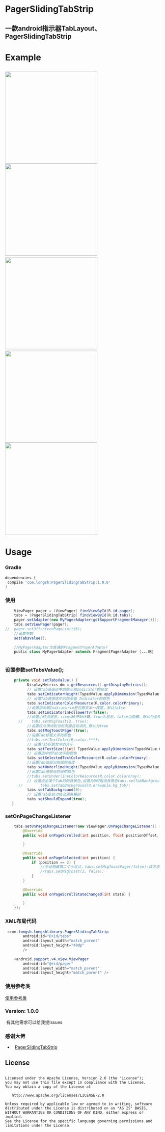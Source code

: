 # PagerSlidingTabStrip

一款android指示器TabLayout、PagerSlidingTabStrip
---

# Example

<image src="https://github.com/q805699513/PagerSlidingTabStrip/blob/master/image/no1.gif?raw=true" width="300px"/> <image src="https://github.com/q805699513/PagerSlidingTabStrip/blob/master/image/no2.gif?raw=true" width="300px"/>  
<image src="https://github.com/q805699513/PagerSlidingTabStrip/blob/master/image/no3.png?raw=true" width="300px"/>  <image src="https://github.com/q805699513/PagerSlidingTabStrip/blob/master/image/no4.png?raw=true" width="300px"/>
<image src="https://github.com/q805699513/PagerSlidingTabStrip/blob/master/image/no5.png?raw=true" width="300px"/>
---

# Usage

### Gradle

```groovy
dependencies {
 compile 'com.longsh:PagerSlidingTabStrip:1.0.0' 
}

```



### 使用
```java
    ViewPager pager = (ViewPager) findViewById(R.id.pager);
    tabs = (PagerSlidingTabStrip) findViewById(R.id.tabs);
    pager.setAdapter(new MyPagerAdapter(getSupportFragmentManager()));
    tabs.setViewPager(pager);
//  pager.setOffscreenPageLimit(6);
    //设置参数
    setTabsValue();
    
    //MyPagerAdapter为普通的FragmentPagerAdapter
    public class MyPagerAdapter extends FragmentPagerAdapter {...略}
    
```

### 设置参数setTabsValue();
```java
    private void setTabsValue() {
          DisplayMetrics dm = getResources().getDisplayMetrics();
          // 设置Tab底部选中的指示器Indicator的高度
          tabs.setIndicatorHeight(TypedValue.applyDimension(TypedValue.COMPLEX_UNIT_DIP, 2.5f, dm));
          // 设置Tab底部选中的指示器 Indicator的颜色
          tabs.setIndicatorColorResource(R.color.colorPrimary);
          //设置指示器Indicatorin是否跟文本一样宽，默认false
          tabs.setIndicatorinFollowerTv(false);
          //设置小红点提示，item从0开始计算，true为显示，false为隐藏，默认为全部隐藏
      //    tabs.setMsgToast(2, true);
          //设置红点滑动到当前页面自动消失,默认为true
          tabs.setMsgToastPager(true);
          //设置Tab标题文字的颜色
          //tabs.setTextColor(R.color.***);
          // 设置Tab标题文字的大小
          tabs.setTextSize((int) TypedValue.applyDimension(TypedValue.COMPLEX_UNIT_SP, 15, dm));
          // 设置选中的Tab文字的颜色
          tabs.setSelectedTextColorResource(R.color.colorPrimary);
          //设置Tab底部分割线的高度
          tabs.setUnderlineHeight(TypedValue.applyDimension(TypedValue.COMPLEX_UNIT_DIP, 1f, dm));
          //设置Tab底部分割线的颜色
          //tabs.setUnderlineColorResource(R.color.colorGray);
          // 设置点击某个Tab时的背景色,设置为0时取消背景色tabs.setTabBackground(0);
      //        tabs.setTabBackground(R.drawable.bg_tab);
          tabs.setTabBackground(0);
          // 设置Tab是自动填充满屏幕的
          tabs.setShouldExpand(true);
   }
```

###  setOnPageChangeListener
```java
    tabs.setOnPageChangeListener(new ViewPager.OnPageChangeListener() {
        @Override
        public void onPageScrolled(int position, float positionOffset, int positionOffsetPixels) {

        }

        @Override
        public void onPageSelected(int position) {
            if (position == 2) {
                //手动隐藏第二个小红点，tabs.setMsgToastPager(false);该方法为false时才需要手动隐藏。
                //tabs.setMsgToast(2, false);
            }
        }
        
        @Override
        public void onPageScrollStateChanged(int state) {

        }
    });
```

###  XML布局代码
```java
 <com.longsh.longshlibrary.PagerSlidingTabStrip
        android:id="@+id/tabs"
        android:layout_width="match_parent"
        android:layout_height="48dp"
        />
        
    <android.support.v4.view.ViewPager
        android:id="@+id/pager"
        android:layout_width="match_parent"
        android:layout_height="match_parent" />
```


###  使用参考类
[使用参考类](https://github.com/q805699513/PagerSlidingTabStrip/blob/master/app/src/main/java/com/longsh/pagerslidingtabstrip/MainActivity.java)

### Version: 1.0.0

  有其他需求可以给我提Issues
  
### 感谢大佬
*   [PagerSlidingTabStrip](https://github.com/astuetz/PagerSlidingTabStrip)
  
## License
```text

Licensed under the Apache License, Version 2.0 (the "License");
you may not use this file except in compliance with the License.
You may obtain a copy of the License at

   http://www.apache.org/licenses/LICENSE-2.0

Unless required by applicable law or agreed to in writing, software
distributed under the License is distributed on an "AS IS" BASIS,
WITHOUT WARRANTIES OR CONDITIONS OF ANY KIND, either express or implied.
See the License for the specific language governing permissions and
limitations under the License.
```




